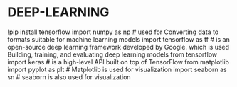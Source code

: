 # DEEP-LEARNING
!pip install tensorflow
import numpy as np # used for Converting data to formats suitable for machine learning models
import tensorflow as tf #  is an open-source deep learning framework developed by Google. which is used Building, training, and evaluating deep learning models
from tensorflow import keras # is a high-level API built on top of TensorFlow
from matplotlib import pyplot as plt # Matplotlib is used for visualization 
import seaborn as sn # seaborn is also used for visualization
